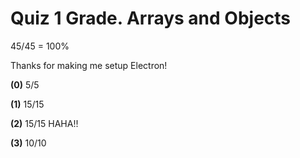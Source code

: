
# Quiz 1 Grade. Arrays and Objects

45/45 = 100%

Thanks for making me setup Electron!

**(0)** 5/5

**(1)** 15/15

**(2)** 15/15
HAHA!!

**(3)** 10/10
